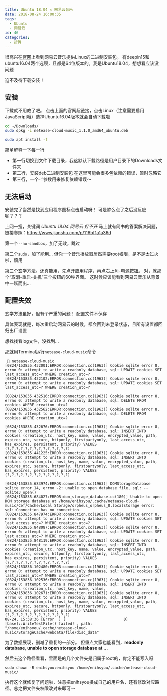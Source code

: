 ```yaml
---
title: Ubuntu 18.04 × 网易云音乐
date: 2018-08-24 16:00:35
tags:
  - Ubuntu
  - 网易云
id: 46
categories:
  - 折腾
---
```


很高兴在[官网](https://music.163.com/#/download)上看到网易云音乐提供Linux的二进制安装包。
有deepin15和ubuntu16.04两个选项，且都是64位版本的。我是Ubuntu18.04，想想看应该没问题

迫不及待下载安装！

<!--more-->

## 安装
下载就不用教了吧。
点击上面的官网超链接，点击Linux（注意需要启用JavaScript哦）选择Ubuntu16.04版本就会自动下载啦

```bash
cd ~/Downloads/
sudo dpkg -i netease-cloud-music_1.1.0_amd64_ubuntu.deb 

sudo apt install -f
```
简单解释一下每一行

- 第一行切换到文件下载目录，我这默认下载路径是用户目录下的Downloads文件夹
- 第二行，安装deb二进制安装包
    在这里可能会很多包依赖的错误，暂时忽略它
- 第三行，一个`-f`参数用来修复依赖错误～

## 无法启动

安装完了当然是找到应用程序图标点击启动呀！
可是肿么点了之后没反应呢？？？

上网一搜，关键词 *Ubuntu 18.04 网易云 打不开*
马上就有简书的答案解决问题，链接参照：https://www.jianshu.com/p/116bf1a1a36d

第一个`--no-sandbox`，加了无效，跳过


第二个`sudo`，加了能用…
但你一个音乐播放器居然需要root权限，是不是太过火啦，慎用

第三个玄学方法。还真能用，先点开应用程序，再点右上角-电源按钮。
对，就那个“取消-重启-关机”三个按钮的60秒界面。
这时候应该能看到网易云音乐从背景中一跃而出…

## 配置失效

玄学方法虽好，但有个严重的问题！
配置文件不保存

具体表现就是，每次重启动网易云的时候，都会回到未登录状态，且所有设置都回归出厂设置

想找找看log文件，没找到…

那就用Terminal运行`netease-cloud-music`命令

      netease-cloud-music                
    [0824/153835.432001:ERROR:connection.cc(1963)] Cookie sqlite error 8, errno 0: attempt to write a readonly database, sql: UPDATE cookies SET last_access_utc=? WHERE creation_utc=?
    [0824/153835.432102:ERROR:connection.cc(1963)] Cookie sqlite error 8, errno 0: attempt to write a readonly database, sql: UPDATE cookies SET last_access_utc=? WHERE creation_utc=?

    [0824/153835.432516:ERROR:connection.cc(1963)] Cookie sqlite error 8, errno 0: attempt to write a readonly database, sql: DELETE FROM cookies WHERE creation_utc=?
    [0824/153835.432562:ERROR:connection.cc(1963)] Cookie sqlite error 8, errno 0: attempt to write a readonly database, sql: DELETE FROM cookies WHERE creation_utc=?

    [0824/153835.432676:ERROR:connection.cc(1963)] Cookie sqlite error 8, errno 0: attempt to write a readonly database, sql: INSERT INTO cookies (creation_utc, host_key, name, value, encrypted_value, path, expires_utc, secure, httponly, firstpartyonly, last_access_utc, has_expires, persistent, priority) VALUES (?,?,?,?,?,?,?,?,?,?,?,?,?,?)
    [0824/153835.441225:ERROR:connection.cc(1963)] Cookie sqlite error 8, errno 0: attempt to write a readonly database, sql: INSERT INTO cookies (creation_utc, host_key, name, value, encrypted_value, path, expires_utc, secure, httponly, firstpartyonly, last_access_utc, has_expires, persistent, priority) VALUES (?,?,?,?,?,?,?,?,?,?,?,?,?,?)

    [0824/153835.683974:ERROR:connection.cc(1963)] DOMStorageDatabase sqlite error 14, errno -2: unable to open database file, sql: -- sqlite3_open()
    [0824/153835.684027:ERROR:dom_storage_database.cc(180)] Unable to open DOM storage database at /home/enihsyou/.cache/netease-cloud-music/Cef/Cache/Local Storage/orpheus_orpheus_0.localstorage error: sql::Connection has no connection.
    [0824/153835.847974:ERROR:connection.cc(1963)] Cookie sqlite error 8, errno 0: attempt to write a readonly database, sql: UPDATE cookies SET last_access_utc=? WHERE creation_utc=?
    [0824/153835.848087:ERROR:connection.cc(1963)] Cookie sqlite error 8, errno 0: attempt to write a readonly database, sql: UPDATE cookies SET last_access_utc=? WHERE creation_utc=?
    [0824/153835.848119:ERROR:connection.cc(1963)] Cookie sqlite error 8, errno 0: attempt to write a readonly database, sql: INSERT INTO cookies (creation_utc, host_key, name, value, encrypted_value, path, expires_utc, secure, httponly, firstpartyonly, last_access_utc, has_expires, persistent, priority) VALUES (?,?,?,?,?,?,?,?,?,?,?,?,?,?)
    [0824/153836.102480:ERROR:connection.cc(1963)] Cookie sqlite error 8, errno 0: attempt to write a readonly database, sql: UPDATE cookies SET last_access_utc=? WHERE creation_utc=?
    [0824/153836.102536:ERROR:connection.cc(1963)] Cookie sqlite error 8, errno 0: attempt to write a readonly database, sql: INSERT INTO cookies (creation_utc, host_key, name, value, 
    [0824/153836.102671:ERROR:connection.cc(1963)] Cookie sqlite error 8, errno 0: attempt to write a readonly database, sql: INSERT INTO cookies (creation_utc, host_key, name, value, encrypted_value, path, expires_utc, secure, httponly, firstpartyonly, last_access_utc, has_expires, persistent, priority) VALUES (?,?,?,?,?,?,?,?,?,?,?,?,?,?)
    08-24, 15:38:36 [Error  ] [                          0] [base]::WriteTestFile() failed! , path: "/home/enihsyou/.cache/netease-cloud-music/StorageCache/webdata/file/disc_data"

为了数据展现，删减了重复的一部分。
但重点大家也能看到，**readonly database**, **unable to open storage database at ...**

然后去这个路径看看，里面是的几个文件夹是归属于root的，肯定不能写入呀

    sudo chown -R enihsyou:enihsyou /home/enihsyou/.cache/netease-cloud-music/

执行这个就修复了问题啦，注意把enihsyou换成自己的用户名，还有修改对应路径。总之把文件夹权限改对来即可～

